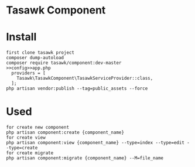 # Tasawk Component

# Install
``````````````
first clone tasawk project
composer dump-autoload
composer require tasawk/component:dev-master
>>config>>app.php
  providers = [
    Tasawk\TasawkComponent\TasawkServiceProvider::class,
  ];
php artisan vendor:publish --tag=public_assets --force
``````````````
# Used
```````````````
for create new component
php artisan component:create {component_name}
for create view
php artisan component:view {component_name} --type=index --type=edit --type=create
for create migrate
php artisan component:migrate {component_name} --M=file_name
````````````````


